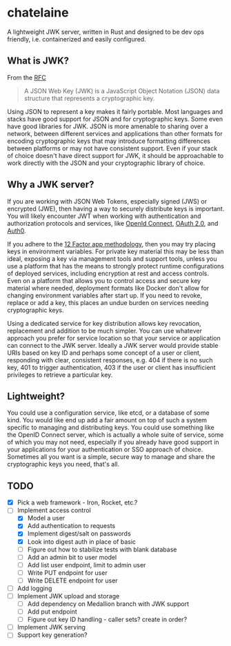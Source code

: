 # chatelaine

A lightweight JWK server, written in Rust and designed to be dev ops friendly,
i.e. containerized and easily configured.

## What is JWK?
From the [RFC](https://tools.ietf.org/html/rfc7517)
> A JSON Web Key (JWK) is a JavaScript Object Notation (JSON) data structure
> that represents a cryptographic key.

Using JSON to represent a key makes it fairly portable. Most languages and
stacks have good support for JSON and for cryptographic keys. Some even have
good libraries for JWK. JSON is more amenable to sharing over a network,
between different services and applications than other formats for encoding
cryptographic keys that may introduce formatting differences between platforms
or may not have consistent support. Even if your stack of choice doesn't have
direct support for JWK, it should be approachable to work directly with the
JSON and your cryptographic library of choice.

## Why a JWK server?

If you are working with JSON Web Tokens, especially signed (JWS) or encrypted
(JWE), then having a way to securely distribute keys is important. You will
likely encounter JWT when working with authentication and authorization
protocols and services, like [OpenId Connect](https://openid.net/connect/),
[OAuth 2.0](https://oauth.net/2/), and [Auth0](https://auth0.com/#!).

If you adhere to the [12 Factor app methodology](https://12factor.net/), then
you may try placing keys in environment variables. For private key material
this may be less than ideal, exposing a key via management tools and support
tools, unless you use a platform that has the means to strongly protect runtime
configurations of deployed services, including encryption at rest and access
controls. Even on a platform that allows you to control access and secure key
material where needed, deployment formats like Docker don't allow for changing
environment variables after start up. If you need to revoke, replace or add a
key, this places an undue burden on services needing cryptographic keys.

Using a dedicated service for key distribution allows key revocation,
replacement and addition to be much simpler. You can use whatever approach you
prefer for service location so that your service or application can connect to
the JWK server. Ideally a JWK server would provide stable URIs based on key ID
and perhaps some concept of a user or client, responding with clear, consistent
responses, e.g. 404 if there is no such key, 401 to trigger authentication, 403
if the user or client has insufficient privileges to retrieve a particular key.

## Lightweight?

You could use a configuration service, like etcd, or a database of some kind.
You would like end up add a fair amount on top of such a system specific to
managing and distributing keys. You could use something like the OpenID Connect
server, which is actually a whole suite of service, some of which you may not
need, especially if you already have good support in your applications for your
authentication or SSO approach of choice. Sometimes all you want is a simple,
secure way to manage and share the cryptographic keys you need, that's all.

## TODO
* [x] Pick a web framework - Iron, Rocket, etc.?
* [ ] Implement access control
  * [x] Model a user
  * [x] Add authentication to requests
  * [x] Implement digest/salt on passwords
  * [x] Look into digest auth in place of basic
  * [ ] Figure out how to stabilize tests with blank database
  * [ ] Add an admin bit to user model
  * [ ] Add list user endpoint, limit to admin user
  * [ ] Write PUT endpoint for user
  * [ ] Write DELETE endpoint for user
* [ ] Add logging
* [ ] Implement JWK upload and storage
  * [ ] Add dependency on Medallion branch with JWK support
  * [ ] Add put endpoint
  * [ ] Figure out key ID handling - caller sets? create in order?
* [ ] Implement JWK serving
* [ ] Support key generation?
